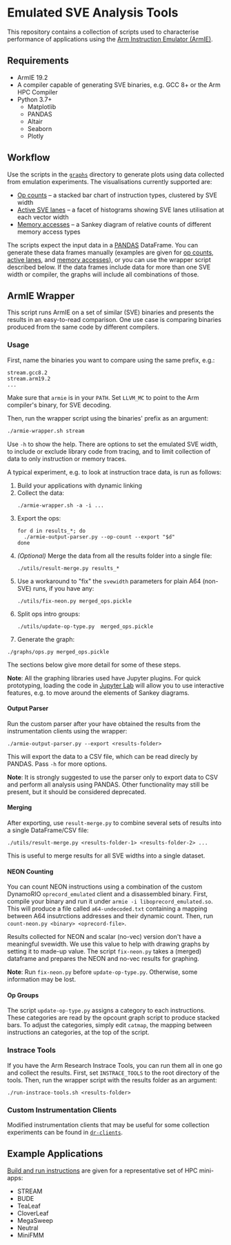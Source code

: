 # Emulated SVE Analysis Tools

This repository contains a collection of scripts used to characterise performance of applications using the [Arm Instruction Emulator (ArmIE)](https://developer.arm.com/tools-and-software/server-and-hpc/compile/arm-instruction-emulator).

## Requirements

* ArmIE 19.2
* A compiler capable of generating SVE binaries, e.g. GCC 8+ or the Arm HPC Compiler
* Python 3.7+
  * Matplotlib
  * PANDAS
  * Altair
  * Seaborn
  * Plotly

## Workflow

Use the scripts in the [`graphs`](graphs/) directory to generate plots using data collected from emulation experiments.
The visualisations currently supported are:

* [Op counts](graphs/ops.py) – a stacked bar chart of instruction types, clustered by SVE width
* [Active SVE lanes](graphs/mem-bundle.py) – a facet of histograms showing SVE lanes utilisation at each vector width
* [Memory accesses](graphs/mem-analyze.py) – a Sankey diagram of relative counts of different memory access types

The scripts expect the input data in a [PANDAS](https://pandas.pydata.org/) DataFrame.
You can generate these data frames manually (examples are given for [op counts](docs/df-ops.txt), [active lanes](docs/df-mem-bundle.txt), and [memory accesses](docs/df-mem-analyze.txt)), or you can use the wrapper script described below.
If the data frames include data for more than one SVE width or compiler, the graphs will include all combinations of those.

## ArmIE Wrapper

This script runs ArmIE on a set of similar (SVE) binaries and presents the results in an easy-to-read comparison.
One use case is comparing binaries produced from the same code by different compilers.

### Usage

First, name the binaries you want to compare using the same prefix, e.g.:

```
stream.gcc8.2
stream.arm19.2
...
```

Make sure that `armie` is in your `PATH`.
Set `LLVM_MC` to point to the Arm compiler's binary, for SVE decoding.

Then, run the wrapper script using the binaries' prefix as an argument:

```bash
./armie-wrapper.sh stream
```

Use `-h` to show the help.
There are options to set the emulated SVE width, to include or exclude library code from tracing, and to limit collection of data to only instruction or memory traces.

A typical experiment, e.g. to look at instruction trace data, is run as follows:

1. Build your applications with dynamic linking
2. Collect the data:
    ```
    ./armie-wrapper.sh -a -i ...
    ```
4. Export the ops:
    ```
    for d in results_*; do
      ./armie-output-parser.py --op-count --export "$d"
    done
    ```
5. _(Optional)_ Merge the data from all the results folder into a single file:
    ```
    ./utils/result-merge.py results_*
    ```
6. Use a workaround to "fix" the `svewidth` parameters for plain A64 (non-SVE) runs, if you have any:
    ```
    ./utils/fix-neon.py merged_ops.pickle
    ```
7. Split ops intro groups:
    ```
    ./utils/update-op-type.py  merged_ops.pickle
    ```
8. Generate the graph:
  ```
  ./graphs/ops.py merged_ops.pickle
  ```

The sections below give more detail for some of these steps.

**Note**: All the graphing libraries used have Jupyter plugins. For quick prototyping, loading the code in [Jupyter Lab](https://jupyterlab.readthedocs.io/en/stable/) will allow you to use interactive features, e.g. to move around the elements of Sankey diagrams.

#### Output Parser

Run the custom parser after your have obtained the results from the instrumentation clients using the wrapper:

```
./armie-output-parser.py --export <results-folder>
```

This will export the data to a CSV file, which can be read direcly by PANDAS.
Pass `-h` for more options.

**Note**: It is strongly suggested to use the parser only to export data to CSV and perform all analysis using PANDAS. Other functionality may still be present, but it should be considered deprecated.

#### Merging

After exporting, use `result-merge.py` to combine several sets of results into a single DataFrame/CSV file:

```
./utils/result-merge.py <results-folder-1> <results-folder-2> ...
```

This is useful to merge results for all SVE widths into a single dataset.

#### NEON Counting

You can count NEON instructions using a combination of the custom DynamoRIO `oprecord_emulated` client and a disassembled binary.
First, compile your binary and run it under `armie -i liboprecord_emulated.so`.
This will produce a file called `a64-undecoded.txt` containing a mapping between A64 insutrctions addresses and their dynamic count.
Then, run `count-neon.py <binary> <oprecord-file>`.

Results collected for NEON and scalar (no-vec) version don't have a meaningful svewidth.
We use this value to help with drawing graphs by setting it to made-up value.
The script `fix-neon.py` takes a (merged) dataframe and prepares the NEON and no-vec results for graphing.

**Note**: Run `fix-neon.py` before `update-op-type.py`. Otherwise, some information may be lost.

#### Op Groups

The script `update-op-type.py` assigns a category to each instructions.
These categories are read by the opcount graph script to produce stacked bars.
To adjust the categories, simply edit `catmap`, the mapping between instructions an categories, at the top of the script.

### Instrace Tools

If you have the Arm Research Instrace Tools, you can run them all in one go and collect the results.
First, set `INSTRACE_TOOLS` to the root directory of the tools.
Then, run the wrapper script with the results folder as an argument:

```
./run-instrace-tools.sh <results-folder>
```

### Custom Instrumentation Clients

Modified instrumentation clients that may be useful for some collection experiments can be found in [`dr-clients`](dr-clients/).

## Example Applications

[Build and run instructions](docs/build-run.md) are given for a representative set of HPC mini-apps:

* STREAM
* BUDE
* TeaLeaf
* CloverLeaf
* MegaSweep
* Neutral
* MiniFMM
